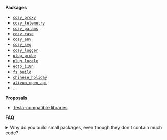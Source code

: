 **Packages**

- [`cozy_proxy`](https://github.com/cozy-elixir/cozy_proxy)
- [`cozy_telemetry`](https://github.com/cozy-elixir/cozy_telemetry)
- [`cozy_params`](https://github.com/cozy-elixir/cozy_params)
- [`cozy_case`](https://github.com/cozy-elixir/cozy_case)
- [`cozy_env`](https://github.com/cozy-elixir/cozy_env)
- [`cozy_svg`](https://github.com/cozy-elixir/cozy_svg)
- [`cozy_logger`](https://github.com/cozy-elixir/cozy_logger)
- [`plug_probe`](https://github.com/cozy-elixir/plug_probe)
- [`plug_locale`](https://github.com/cozy-elixir/plug_locale)
- [`ecto_i18n`](https://github.com/cozy-elixir/ecto_i18n)
- [`fs_build`](https://github.com/cozy-elixir/fs_build)
- [`chinese_holiday`](https://github.com/cozy-elixir/chinese_holiday)
- [`aliyun_open_api`](https://github.com/cozy-elixir/aliyun_open_api)
- ...

**Proposals**

- [Tesla-compatible libraries](https://github.com/cozy-elixir/proposals/blob/main/tesla-compatible-libraries.md)

**FAQ**

<details>
  <summary>Why do you build small packages, even though they don't contain much code?</summary>

<br />

> Strictly speaking, I build focused packages.
>
> The number of LOC (lines of code) is irrelevant, what matters is <b>encapsulating complexity</b>. The number of LOC is small, simply because the problem is not very complex.
>
> Read more at [Small Focused Modules by Sindre Sorhus](https://sindresorhus.com/blog/small-focused-modules)

</details>
